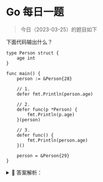# Go 每日一题

> 今日（2023-03-25）的题目如下

下面代码输出什么？

```golang
type Person struct {
	age int
}

func main() {
	person := &Person{28}

	// 1.
	defer fmt.Println(person.age)

	// 2.
	defer func(p *Person) {
		fmt.Println(p.age)
	}(person)

	// 3.
	defer func() {
		fmt.Println(person.age)
	}()

	person = &Person{29}
}
```

<details>
<summary style="cursor: pointer">🔑 答案解析：</summary>
<div>

参考答案及解析：29 28 28。

这道题之前题目的基础上做了一点点小改动，前一题最后一行代码 person.age = 29 是修改引用对象的成员 age，这题最后一行代码 person = &Person{29} 是修改引用对象本身，来看看有什么区别。

1. person.age 这一行代码跟之前含义是一样的，此时是将 28 当做 defer 函数的参数，会把 28 缓存在栈中，等到最后执行该 defer 语句的时候取出，即输出 28；
2. defer 缓存的是结构体 Person{28} 的地址，这个地址指向的结构体没有被改变，最后 defer 语句后面的函数执行的时候取出仍是 28；
3. 闭包引用，person 的值已经被改变，指向结构体 Person{29}，所以输出 29.

由于 defer 的执行顺序为**先进后出**，即 3 2 1，所以输出 29 28 28。



</div>
</details>
